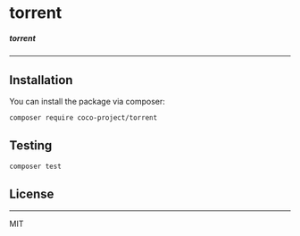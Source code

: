 
# torrent

##### torrent

---


## Installation

You can install the package via composer:

```bash
composer require coco-project/torrent
```

## Testing

``` bash
composer test
```

## License

---

MIT
